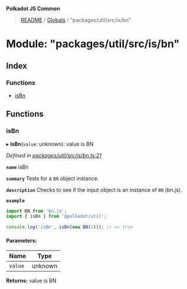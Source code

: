 **Polkadot JS Common**

> [README](../README.md) / [Globals](../globals.md) / "packages/util/src/is/bn"

# Module: "packages/util/src/is/bn"

## Index

### Functions

* [isBn](_packages_util_src_is_bn_.md#isbn)

## Functions

### isBn

▸ **isBn**(`value`: unknown): value is BN

*Defined in [packages/util/src/is/bn.ts:21](https://github.com/polkadot-js/common/blob/dd1220ac/packages/util/src/is/bn.ts#L21)*

**`name`** isBn

**`summary`** Tests for a `BN` object instance.

**`description`** 
Checks to see if the input object is an instance of `BN` (bn.js).

**`example`** 
<BR>

```javascript
import BN from 'bn.js';
import { isBn } from '@polkadot/util';

console.log('isBn', isBn(new BN(1))); // => true
```

#### Parameters:

Name | Type |
------ | ------ |
`value` | unknown |

**Returns:** value is BN
